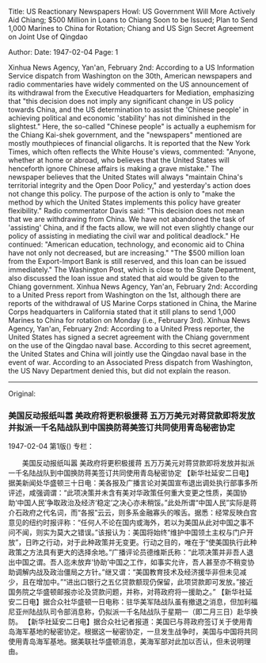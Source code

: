 Title: US Reactionary Newspapers Howl: US Government Will More Actively Aid Chiang; $500 Million in Loans to Chiang Soon to be Issued; Plan to Send 1,000 Marines to China for Rotation; Chiang and US Sign Secret Agreement on Joint Use of Qingdao

Author:
Date: 1947-02-04
Page: 1

Xinhua News Agency, Yan'an, February 2nd: According to a US Information Service dispatch from Washington on the 30th, American newspapers and radio commentaries have widely commented on the US announcement of its withdrawal from the Executive Headquarters for Mediation, emphasizing that "this decision does not imply any significant change in US policy towards China, and the US determination to assist the 'Chinese people' in achieving political and economic 'stability' has not diminished in the slightest." Here, the so-called "Chinese people" is actually a euphemism for the Chiang Kai-shek government, and the "newspapers" mentioned are mostly mouthpieces of financial oligarchs. It is reported that the New York Times, which often reflects the White House's views, commented: "Anyone, whether at home or abroad, who believes that the United States will henceforth ignore Chinese affairs is making a grave mistake." The newspaper believes that the United States will always "maintain China's territorial integrity and the Open Door Policy," and yesterday's action does not change this policy. The purpose of the action is only to "make the method by which the United States implements this policy have greater flexibility." Radio commentator Davis said: "This decision does not mean that we are withdrawing from China. We have not abandoned the task of 'assisting' China, and if the facts allow, we will not even slightly change our policy of assisting in mediating the civil war and political deadlock." He continued: "American education, technology, and economic aid to China have not only not decreased, but are increasing." "The $500 million loan from the Export-Import Bank is still reserved, and this loan can be issued immediately." The Washington Post, which is close to the State Department, also discussed the loan issue and stated that aid would be given to the Chiang government.
Xinhua News Agency, Yan'an, February 2nd: According to a United Press report from Washington on the 1st, although there are reports of the withdrawal of US Marine Corps stationed in China, the Marine Corps headquarters in California stated that it still plans to send 1,000 Marines to China for rotation on Monday (i.e., February 3rd).
Xinhua News Agency, Yan'an, February 2nd: According to a United Press reporter, the United States has signed a secret agreement with the Chiang government on the use of the Qingdao naval base. According to this secret agreement, the United States and China will jointly use the Qingdao naval base in the event of war. According to an Associated Press dispatch from Washington, the US Navy Department denied this, but did not explain the reason.



<hr /> 

Original: 


### 美国反动报纸叫嚣  美政府将更积极援蒋  五万万美元对蒋贷款即将发放并拟派一千名陆战队到中国换防蒋美签订共同使用青岛秘密协定

1947-02-04
第1版()
专栏：

　　美国反动报纸叫嚣
    美政府将更积极援蒋
    五万万美元对蒋贷款即将发放并拟派一千名陆战队到中国换防蒋美签订共同使用青岛秘密协定
    【新华社延安二日电】据美新闻处华盛顿三十日电：美各报及广播言论对美国宣布退出调处执行部事多所评述，咸强调谓：“此项决策并未含有美对华政策任何重大变更之性质，美国协助‘中国人民’争取政治及经济‘稳定’之决心亦未稍馁。”此处所谓“中国人民”实际是蒋介石政府之代名词，而“各报”云云，则多系金融寡头的喉舌。据悉：经常反映白宫意见的纽约时报评称：“任何人不论在国内或海外，若以为美国从此对中国之事不问不闻，则实为莫大之错误。”该报认为：美国将始终“维护中国领土主权与门户开放”，日昨之行动，对于此种政策并无变更。行动之目的，唯在于“使美国执行此种政策之方法具有更大的选择余地。”广播评论员德维斯氏称：“此项决策并非吾人退出中国之谓。吾人迄未放弃‘协助’中国之工作，如事实允许，吾人甚至亦不稍变协助调解内战及政治僵局之方针。”继又谓：“美国教育技术及经济援华非但未见减少，且在增加中。”“进出口银行之五亿贷款额现仍保留，此项贷款即可发放。”接近国务院之华盛顿邮报亦论及贷款问题，并称，对蒋政府将一援助之。”
    【新华社延安二日电】据合众社华盛顿一日电称：驻华美军陆战队虽有撤退之消息，但加利福尼亚州陆战队司令部消息称，仍拟派一千名陆战队于星期一（即二月三日）赴华换防。
    【新华社延安二日电】据合众社记者报道：美国已与蒋政府签订关于使用青岛海军基地的秘密协定。根据这一秘密协定，一旦发生战争时，美国与中国将共同使用青岛海军基地。据美联社华盛顿消息，美海军部对此加以否认，但未说明理由。

